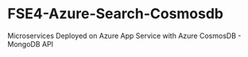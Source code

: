 # FSE4-Azure-Search-Cosmosdb
Microservices Deployed on Azure App Service with  Azure CosmosDB - MongoDB API 
